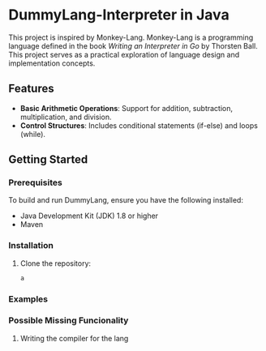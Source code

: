 # DummyLang-Interpreter in Java

This project is inspired by Monkey-Lang. Monkey-Lang is a programming language defined in the book *Writing an Interpreter in Go* by Thorsten Ball. This project serves as a practical exploration of language design and implementation concepts.

## Features

- **Basic Arithmetic Operations**: Support for addition, subtraction, multiplication, and division.
- **Control Structures**: Includes conditional statements (if-else) and loops (while).

## Getting Started

### Prerequisites

To build and run DummyLang, ensure you have the following installed:

- Java Development Kit (JDK) 1.8 or higher
- Maven

### Installation

1. Clone the repository:
    ```bash
   a
    ```
   
### Examples


### Possible Missing Funcionality

   1. Writing the compiler for the lang